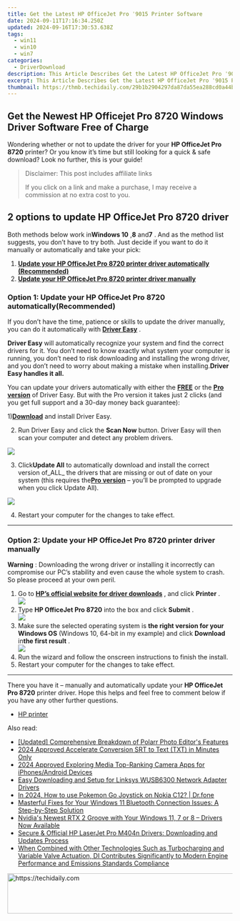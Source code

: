 ```yaml
---
title: Get the Latest HP OfficeJet Pro ˈ9015 Printer Software
date: 2024-09-11T17:16:34.250Z
updated: 2024-09-16T17:30:53.638Z
tags:
  - win11
  - win10
  - win7
categories:
  - DriverDownload
description: This Article Describes Get the Latest HP OfficeJet Pro ˈ9015 Printer Software
excerpt: This Article Describes Get the Latest HP OfficeJet Pro ˈ9015 Printer Software
thumbnail: https://thmb.techidaily.com/29b1b2904297da87da55ea288cd0a44b14a4d2e985940c7f874a6ef2e9aec11a.jpg
---
```


## Get the Newest HP Officejet Pro 8720 Windows Driver Software Free of Charge

Wondering whether or not to update the driver for your **HP OfficeJet Pro 8720**  printer? Or you know it’s time but still looking for a quick & safe download? Look no further, this is your guide!

>  Disclaimer: This post includes affiliate links
>
>  If you click on a link and make a purchase, I may receive a commission at no extra cost to you.
>

## 2 options to update HP OfficeJet Pro 8720 driver

 Both methods below work in**Windows 10** ,**8** and**7** .  And as the method list suggests, you don’t have to try both. Just decide if you want to do it manually or automatically and take your pick:

1. **[Update your HP OfficeJet Pro 8720 printer driver automatically (Recommended)](https://www.drivereasy.com/knowledge/hp-officejet-pro-8720-driver-download-update-for-windows/#O1)**
2. **[Update your HP OfficeJet Pro 8720 printer driver manually](https://tools.techidaily.com/drivereasy/download/)**

### Option 1: Update your HP OfficeJet Pro 8720 automatically(Recommended)

 If you don’t have the time, patience or skills to update the driver manually, you can do it automatically with **[Driver Easy](https://tools.techidaily.com/drivereasy/download/)**  .

**Driver Easy**   will automatically recognize your system and find the correct drivers for it. You don’t need to know exactly what system your computer is running, you don’t need to risk downloading and installing the wrong driver, and you don’t need to worry about making a mistake when installing.**Driver Easy handles it all.**

 You can update your drivers automatically with either the **[FREE](https://tools.techidaily.com/drivereasy/download/)**  or the **[Pro version](https://tools.techidaily.com/drivereasy/download/)**  of Driver Easy. But with the Pro version it takes just 2 clicks (and you get full support and a 30-day money back guarantee):

 1)[**Download**](https://tools.techidaily.com/drivereasy/download/) and install Driver Easy.

 2) Run Driver Easy and click the **Scan Now** button. Driver Easy will then scan your computer and detect any problem drivers.

![](https://images.drivereasy.com/wp-content/uploads/2018/05/img_5afb955c3ee3c.jpg)

 3) Click**Update All** to automatically download and install the correct version of_ALL_ the drivers that are missing or out of date on your system (this requires the[**Pro version**](https://tools.techidaily.com/drivereasy/download/) – you’ll be prompted to upgrade when you click Update All).

![](https://images.drivereasy.com/wp-content/uploads/2018/06/img_5b2a171125168.jpg)

4) Restart your computer for the changes to take effect.

---

### Option 2: Update your HP OfficeJet Pro 8720 **printer**  driver manually

**Warning** : Downloading the wrong driver or installing it incorrectly can compromise our PC’s stability and even cause the whole system to crash. So please proceed at your own peril.

1. Go to **[HP’s official website for driver downloads](https://support.hp.com/hk-en/drivers)**  , and click **Printer** .  
![](https://images.drivereasy.com/wp-content/uploads/2018/06/img_5b17620c2da6d.jpg)
2. Type **HP OfficeJet Pro 8720** into the box and click **Submit** .  
![](https://images.drivereasy.com/wp-content/uploads/2018/06/img_5b2a01155946b.png)
3. Make sure the selected operating system is **the right version for your Windows OS** (Windows 10, 64-bit in my example) and click **Download** in**the first result** .  
![](https://images.drivereasy.com/wp-content/uploads/2018/06/img_5b2a0206ca291.jpg)
4. Run the wizard and follow the onscreen instructions to finish the install.
5. Restart your computer for the changes to take effect.

---

 There you have it – manually and automatically update your **HP OfficeJet Pro 8720**  printer driver. Hope this helps and feel free to comment below if you have any other further questions.

* [HP printer](https://tools.techidaily.com/drivereasy/download/)

<ins class="adsbygoogle"
     style="display:block"
     data-ad-format="autorelaxed"
     data-ad-client="ca-pub-7571918770474297"
     data-ad-slot="1223367746"></ins>

<ins class="adsbygoogle"
     style="display:block"
     data-ad-client="ca-pub-7571918770474297"
     data-ad-slot="8358498916"
     data-ad-format="auto"
     data-full-width-responsive="true"></ins>

<span class="atpl-alsoreadstyle">Also read:</span>
<div><ul>
<li><a href="https://extra-lessons.techidaily.com/updated-comprehensive-breakdown-of-polarr-photo-editors-features/"><u>[Updated] Comprehensive Breakdown of Polarr Photo Editor's Features</u></a></li>
<li><a href="https://article-tips.techidaily.com/2024-approved-accelerate-conversion-srt-to-text-txt-in-minutes-only/"><u>2024 Approved Accelerate Conversion SRT to Text (TXT) in Minutes Only</u></a></li>
<li><a href="https://youtube-help.techidaily.com/2024-approved-exploring-media-top-ranking-camera-apps-for-iphonesandroid-devices/"><u>2024 Approved Exploring Media Top-Ranking Camera Apps for iPhones/Android Devices</u></a></li>
<li><a href="https://win-amazing.techidaily.com/easy-downloading-and-setup-for-linksys-wusb6300-network-adapter-drivers/"><u>Easy Downloading and Setup for Linksys WUSB6300 Network Adapter Drivers</u></a></li>
<li><a href="https://android-pokemon-go.techidaily.com/in-2024-how-to-use-pokemon-go-joystick-on-nokia-c12-drfone-by-drfone-virtual-android/"><u>In 2024, How to use Pokemon Go Joystick on Nokia C12? | Dr.fone</u></a></li>
<li><a href="https://hardware-help.techidaily.com/masterful-fixes-for-your-windows-11-bluetooth-connection-issues-a-step-by-step-solution/"><u>Masterful Fixes for Your Windows 11 Bluetooth Connection Issues: A Step-by-Step Solution</u></a></li>
<li><a href="https://win-amazing.techidaily.com/nvidias-newest-rtx-2-groove-with-your-windows-11-7-or-8-drivers-now-available/"><u>Nvidia's Newest RTX 2 Groove with Your Windows 11, 7 or 8 – Drivers Now Available</u></a></li>
<li><a href="https://win-amazing.techidaily.com/secure-and-official-hp-laserjet-pro-m404n-drivers-downloading-and-updates-process/"><u>Secure & Official HP LaserJet Pro M404n Drivers: Downloading and Updates Process</u></a></li>
<li><a href="https://win-amazing.techidaily.com/when-combined-with-other-technologies-such-as-turbocharging-and-variable-valve-actuation-di-contributes-significantly-to-modern-engine-performance-and-emiss172/"><u>When Combined with Other Technologies Such as Turbocharging and Variable Valve Actuation, DI Contributes Significantly to Modern Engine Performance and Emissions Standards Compliance</u></a></li>
</ul></div>

<!-- affiliate ads begin -->
<a href="https://ephamedtechinc.pxf.io/c/5597632/2120864/26400?prodsku=Mercury" target="_top" id="2120864">
  <img src="//a.impactradius-go.com/display-ad/26400-2120864" border="0" alt="https://techidaily.com" width="728" height="90"/>
</a>
<img height="0" width="0" src="https://ephamedtechinc.pxf.io/i/5597632/2120864/26400?prodsku=Mercury" style="position:absolute;visibility:hidden;" border="0" />
<!-- affiliate ads end -->

